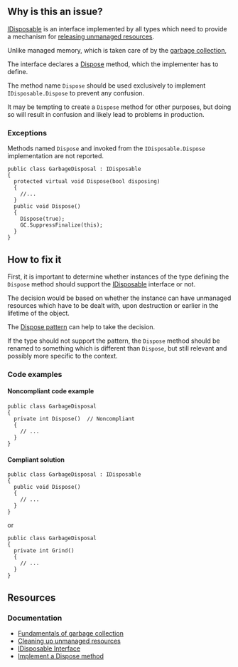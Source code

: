 ## Why is this an issue?

[IDisposable](https://learn.microsoft.com/en-us/dotnet/api/system.idisposable) is an interface implemented by all types which need to
provide a mechanism for [releasing unmanaged
resources](https://learn.microsoft.com/en-us/dotnet/standard/garbage-collection/unmanaged).

Unlike managed memory, which is taken care of by the [garbage collection](https://learn.microsoft.com/en-us/dotnet/standard/garbage-collection/fundamentals),

The interface declares a [Dispose](https://learn.microsoft.com/en-us/dotnet/api/system.idisposable.dispose) method, which the
implementer has to define.

The method name `Dispose` should be used exclusively to implement `IDisposable.Dispose` to prevent any confusion.

It may be tempting to create a `Dispose` method for other purposes, but doing so will result in confusion and likely lead to problems in
production.

### Exceptions

Methods named `Dispose` and invoked from the `IDisposable.Dispose` implementation are not reported.

    public class GarbageDisposal : IDisposable
    {
      protected virtual void Dispose(bool disposing)
      {
        //...
      }
      public void Dispose()
      {
        Dispose(true);
        GC.SuppressFinalize(this);
      }
    }

## How to fix it

First, it is important to determine whether instances of the type defining the `Dispose` method should support the [IDisposable](https://learn.microsoft.com/en-us/dotnet/api/system.idisposable) interface or not.

The decision would be based on whether the instance can have unmanaged resources which have to be dealt with, upon destruction or earlier in the
lifetime of the object.

The [Dispose pattern](https://learn.microsoft.com/en-us/dotnet/standard/design-guidelines/dispose-pattern) can help to take the
decision.

If the type should not support the pattern, the `Dispose` method should be renamed to something which is different than
`Dispose`, but still relevant and possibly more specific to the context.

### Code examples

#### Noncompliant code example

    public class GarbageDisposal
    {
      private int Dispose()  // Noncompliant
      {
        // ...
      }
    }

#### Compliant solution

    public class GarbageDisposal : IDisposable
    {
      public void Dispose()
      {
        // ...
      }
    }

or

    public class GarbageDisposal
    {
      private int Grind()
      {
        // ...
      }
    }

## Resources

### Documentation

- [Fundamentals of garbage collection](https://learn.microsoft.com/en-us/dotnet/standard/garbage-collection/fundamentals)
- [Cleaning up unmanaged resources](https://learn.microsoft.com/en-us/dotnet/standard/garbage-collection/unmanaged)
- [IDisposable Interface](https://learn.microsoft.com/en-us/dotnet/api/system.idisposable)
- [Implement a Dispose method](https://learn.microsoft.com/en-us/dotnet/standard/garbage-collection/implementing-dispose)